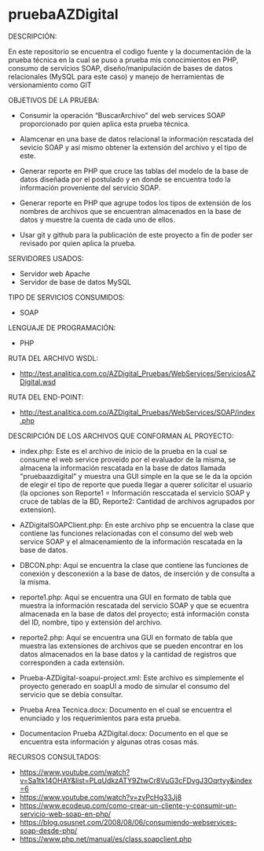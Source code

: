 # pruebaAZDigital
DESCRIPCIÓN:

En este repositorio se encuentra el codigo fuente y la documentación de la prueba técnica  en la cual se puso a prueba mis conocimientos en PHP, consumo de servicios SOAP, diseño/manipulación de bases de datos relacionales (MySQL para este caso) y manejo de herramientas de versionamiento como GIT

OBJETIVOS DE LA PRUEBA:

- Consumir la operación “BuscarArchivo” del web services SOAP proporcionado por quien aplica esta prueba técnica.

- Alamcenar en una base de datos relacional la información rescatada del sevicio SOAP y así mismo obtener la extensión
  del archivo y el tipo de este.
  
- Generar reporte en PHP que cruce las tablas del modelo de la base de datos diseñada por el postulado y en donde se encuentra
  todo la información proveniente del servicio SOAP.

- Generar reporte en PHP que agrupe todos los tipos de extensión de los nombres de archivos que se encuentran almacenados en la
  base de datos y muestre la cuenta de cada uno de ellos.
  
- Usar git y github para la publicación de este proyecto a fin de poder ser revisado por quien aplica la prueba.
  
SERVIDORES USADOS:

- Servidor web Apache
- Servidor de base de datos MySQL

TIPO DE SERVICIOS CONSUMIDOS:

- SOAP

LENGUAJE DE PROGRAMACIÓN:

- PHP

RUTA DEL ARCHIVO WSDL:

- http://test.analitica.com.co/AZDigital_Pruebas/WebServices/ServiciosAZDigital.wsd

RUTA DEL END-POINT:

- http://test.analitica.com.co/AZDigital_Pruebas/WebServices/SOAP/index.php

DESCRIPCIÓN DE LOS ARCHIVOS QUE CONFORMAN AL PROYECTO:

- index.php: Este es el archivo de inicio de la prueba en la cual se consume el web service proveido por el evaluador de la misma,
             se almacena la información rescatada en la base de datos llamada "pruebaazdigital" y muestra una GUI simple en la que
             se le da la opción de elegir el tipo de reporte que pueda llegar a querer solicitar el usuario (la opciones son
             Reporte1 = Información resccatada el servicio SOAP y cruce de tablas de la BD, Reporte2: Cantidad de archivos agrupados
             por extension).

- AZDigitalSOAPClient.php: En este archivo php se encuentra la clase que contiene las funciones relacionadas con el consumo del web
                           web service SOAP y el almacenamiento de la información rescatada en la base de datos.
                           
- DBCON.php: Aquí se encuentra la clase que contiene las funciones de conexión y desconexión a la base de datos, de inserción y de
             consulta a la misma.
             
 - reporte1.php: Aquí se encuentra una GUI en formato de tabla que muestra la información rescatada del servicio SOAP y que se
                 ecuentra almacenada en la base de datos del proyecto; está información consta del ID, nombre, tipo y extensión
                 del archivo.
                 
  - reporte2.php: Aquí se encuentra una GUI en formato de tabla que muestra las extensiones de archivos que se pueden encontrar en los
                  datos almacenados en la base datos y la cantidad de registros que corresponden a cada extensión.
                  
- Prueba-AZDigital-soapui-project.xml: Este archivo es simplemente el proyecto generado en soapUI a modo de simular el consumo del
                                       servicio que se debía consultar.
                                  
- Prueba Area Tecnica.docx: Documento en el cual se encuentra el enunciado y los requerimientos para esta prueba.

- Documentacion Prueba AZDigital.docx: Documento en el que se encuentra esta información y algunas otras cosas más.

RECURSOS CONSULTADOS:

- https://www.youtube.com/watch?v=Sa1tk14OHAY&list=PLqUdkzATY9ZtwCr8VuG3cFDvgJ3Oqrtyy&index=6
- https://www.youtube.com/watch?v=zyPcHg33Jj8
- https://www.ecodeup.com/como-crear-un-cliente-y-consumir-un-servicio-web-soap-en-php/
- https://blog.osusnet.com/2008/08/06/consumiendo-webservices-soap-desde-php/
- https://www.php.net/manual/es/class.soapclient.php
